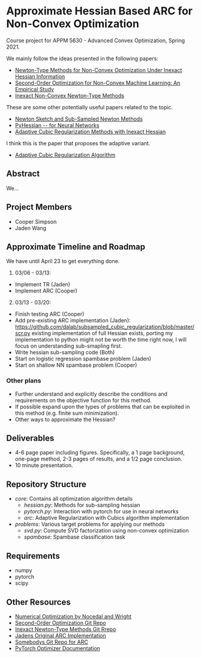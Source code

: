 # Approximate Hessian Based ARC for Non-Convex Optimization
Course project for APPM 5630 - Advanced Convex Optimization, Spring 2021.

We mainly follow the ideas presented in the following papers:
- [Newton-Type Methods for Non-Convex Optimization Under Inexact Hessian Information](https://arxiv.org/abs/1708.07164)
- [Second-Order Optimization for Non-Convex Machine Learning: An Empirical Study](https://arxiv.org/abs/1708.07827)
- [Inexact Non-Convex Newton-Type Methods](https://arxiv.org/abs/1802.06925)

These are some other potentially useful papers related to the topic.
- [Newton Sketch and Sub-Sampled Newton Methods](https://arxiv.org/abs/1705.06211)
- [PyHessian -- for Neural Networks](https://arxiv.org/abs/1912.07145)
- [Adaptive Cubic Regularization Methods with Inexact Hessian](https://arxiv.org/abs/1808.06239)

I think this is the paper that proposes the adaptive variant.
- [Adaptive Cubic Regularization Algorithm](https://people.maths.ox.ac.uk/cartis/papers/cgt32.pdf)

## Abstract
We...

## Project Members
- Cooper Simpson
- Jaden Wang

## Approximate Timeline and Roadmap
We have until April 23 to get everything done.

1. 03/06 - 03/13:
  - Implement TR (Jaden)
  - Implement ARC (Cooper)
2. 03/13 - 03/20:
  - Finish testing ARC (Cooper)
  - Add pre-existing ARC implementation (Jaden): https://github.com/dalab/subsampled_cubic_regularization/blob/master/scr.py existing implementation of full Hessian exists, porting my implementation to python might not be worth the time right now, I will focus on understanding sub-smapling first.
  - Write hessian sub-sampling code (Both)
  - Start on logistic regression spambase problem (Jaden)
  - Start on shallow NN spambase problem (Cooper)

### Other plans
- Further understand and explicitly describe the conditions and requirements on the objective function for this method.
- If possible expand upon the types of problems that can be exploited in this method (e.g. finite sum minimization).
- Other ways to approximate the Hessian?

## Deliverables
- 4-6 page paper including figures. Specifically, a 1 page background, one-page method, 2-3 pages of results, and a 1/2 page conclusion.
- 10 minute presentation.

## Repository Structure
- *core*: Contains all optimization algorithm details
  - *hessian.py*: Methods for sub-sampling hessian
  - *pytorch.py*: Interaction with pytorch for use in neural networks
  - *arc*: Adaptive Regularization with Cubics algorithm implementation
- *problems*: Various target problems for applying our methods
  - *svd.py*: Compute SVD factorization using non-convex optimization
  - *spambase*: Spambase classification task

## Requirements
- numpy
- pytorch
- scipy

## Other Resources
- [Numerical Optimization by Nocedal and Wright](https://link.springer.com/book/10.1007%2F978-0-387-40065-5)
- [Second-Order Optimization Git Repo](https://github.com/git-xp/Non-Convex-Newton)
- [Inexact Newton-Type Methods Git Rrepo](https://github.com/yaozhewei/Inexact_Newton_Method)
- [Jadens Original ARC Implementation](https://github.com/tholdem/MatrixMultiplication/blob/master/CubicRegularization/cubicReg.m)
- [Somebodys Git Repo for ARC](https://github.com/cjones6/cubic_reg)
- [PyTorch Optimizer Documentation](https://pytorch.org/docs/stable/optim.html)
